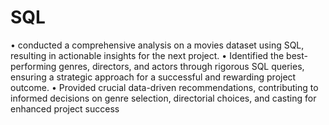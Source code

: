 # SQL
• conducted a comprehensive analysis on a movies dataset using SQL, resulting in actionable insights for the next project.
• Identified the best-performing genres, directors, and actors through rigorous SQL queries, ensuring a strategic approach
for a successful and rewarding project outcome.
• Provided crucial data-driven recommendations, contributing to informed decisions on genre selection, directorial choices,
and casting for enhanced project success

